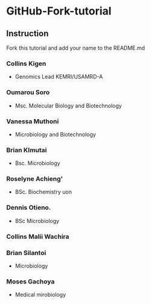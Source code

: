 # GitHub-Fork-tutorial 

## Instruction

Fork this tutorial and add your name to the README.md


### Collins Kigen

* Genomics Lead KEMRI/USAMRD-A


### Oumarou Soro

* Msc. Molecular Biology and Biotechnology

### Vanessa Muthoni

  * Microbiology and Biotechnology
 
### Brian KImutai

* Bsc. Microbiology

### Roselyne Achieng'

* BSc. Biochemistry uon

### Dennis Otieno.

* BSc Microbiology  

### Collins Malii Wachira


### Brian Silantoi
* Microbiology 

### Moses Gachoya

* Medical mirobiology


